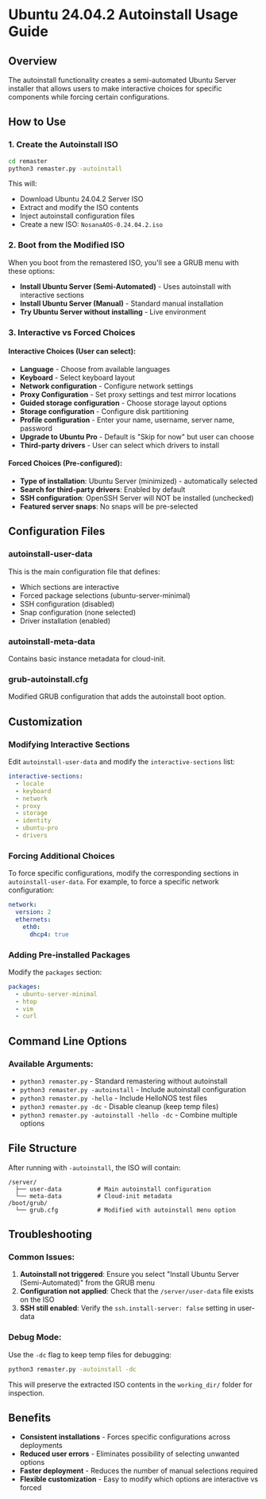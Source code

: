 # Ubuntu 24.04.2 Autoinstall Usage Guide

## Overview
The autoinstall functionality creates a semi-automated Ubuntu Server installer that allows users to make interactive choices for specific components while forcing certain configurations.

## How to Use

### 1. Create the Autoinstall ISO
```bash
cd remaster
python3 remaster.py -autoinstall
```

This will:
- Download Ubuntu 24.04.2 Server ISO
- Extract and modify the ISO contents
- Inject autoinstall configuration files
- Create a new ISO: `NosanaAOS-0.24.04.2.iso`

### 2. Boot from the Modified ISO
When you boot from the remastered ISO, you'll see a GRUB menu with these options:
- **Install Ubuntu Server (Semi-Automated)** - Uses autoinstall with interactive sections
- **Install Ubuntu Server (Manual)** - Standard manual installation
- **Try Ubuntu Server without installing** - Live environment

### 3. Interactive vs Forced Choices

#### Interactive Choices (User can select):
- **Language** - Choose from available languages
- **Keyboard** - Select keyboard layout
- **Network configuration** - Configure network settings
- **Proxy Configuration** - Set proxy settings and test mirror locations
- **Guided storage configuration** - Choose storage layout options
- **Storage configuration** - Configure disk partitioning
- **Profile configuration** - Enter your name, username, server name, password
- **Upgrade to Ubuntu Pro** - Default is "Skip for now" but user can choose
- **Third-party drivers** - User can select which drivers to install

#### Forced Choices (Pre-configured):
- **Type of installation**: Ubuntu Server (minimized) - automatically selected
- **Search for third-party drivers**: Enabled by default
- **SSH configuration**: OpenSSH Server will NOT be installed (unchecked)
- **Featured server snaps**: No snaps will be pre-selected

## Configuration Files

### autoinstall-user-data
This is the main configuration file that defines:
- Which sections are interactive
- Forced package selections (ubuntu-server-minimal)
- SSH configuration (disabled)
- Snap configuration (none selected)
- Driver installation (enabled)

### autoinstall-meta-data
Contains basic instance metadata for cloud-init.

### grub-autoinstall.cfg
Modified GRUB configuration that adds the autoinstall boot option.

## Customization

### Modifying Interactive Sections
Edit `autoinstall-user-data` and modify the `interactive-sections` list:
```yaml
interactive-sections:
  - locale
  - keyboard
  - network
  - proxy
  - storage
  - identity
  - ubuntu-pro
  - drivers
```

### Forcing Additional Choices
To force specific configurations, modify the corresponding sections in `autoinstall-user-data`. For example, to force a specific network configuration:
```yaml
network:
  version: 2
  ethernets:
    eth0:
      dhcp4: true
```

### Adding Pre-installed Packages
Modify the `packages` section:
```yaml
packages:
  - ubuntu-server-minimal
  - htop
  - vim
  - curl
```

## Command Line Options

### Available Arguments:
- `python3 remaster.py` - Standard remastering without autoinstall
- `python3 remaster.py -autoinstall` - Include autoinstall configuration
- `python3 remaster.py -hello` - Include HelloNOS test files
- `python3 remaster.py -dc` - Disable cleanup (keep temp files)
- `python3 remaster.py -autoinstall -hello -dc` - Combine multiple options

## File Structure
After running with `-autoinstall`, the ISO will contain:
```
/server/
  ├── user-data          # Main autoinstall configuration
  └── meta-data          # Cloud-init metadata
/boot/grub/
  └── grub.cfg           # Modified with autoinstall menu option
```

## Troubleshooting

### Common Issues:
1. **Autoinstall not triggered**: Ensure you select "Install Ubuntu Server (Semi-Automated)" from the GRUB menu
2. **Configuration not applied**: Check that the `/server/user-data` file exists on the ISO
3. **SSH still enabled**: Verify the `ssh.install-server: false` setting in user-data

### Debug Mode:
Use the `-dc` flag to keep temp files for debugging:
```bash
python3 remaster.py -autoinstall -dc
```

This will preserve the extracted ISO contents in the `working_dir/` folder for inspection.

## Benefits
- **Consistent installations** - Forces specific configurations across deployments
- **Reduced user errors** - Eliminates possibility of selecting unwanted options
- **Faster deployment** - Reduces the number of manual selections required
- **Flexible customization** - Easy to modify which options are interactive vs forced